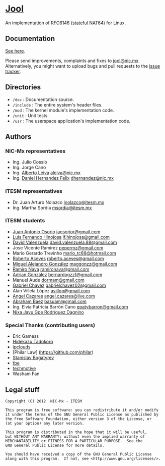 # [Jool](https://www.jool.mx)

An implementation of [RFC6146](http://tools.ietf.org/html/rfc6146) ([stateful NAT64](https://www.jool.mx/intro.html)) for Linux.

## Documentation

[See here](https://jool.mx/doc-index.html).

Please send improvements, complaints and fixes to jool@nic.mx.
Alternatively, you might want to upload bugs and pull requests to the [issue tracker](https://github.com/NICMx/NAT64/issues).

## Directories

* `/doc` : Documentation source.
* `/include` : The entire system's header files.
* `/mod` : The kernel module's implementation code.
* `/unit` : Unit tests.
* `/usr` : The userspace application's implementation code.

## Authors

### NIC-Mx representatives

* Ing. Julio Cossío
* Ing. Jorge Cano
* Ing. [Alberto Leiva](https://github.com/ydahhrk) <aleiva@nic.mx>
* Ing. [Daniel Hernandez Felix](https://github.com/dhfelix) <dhernandez@nic.mx>

### ITESM representatives

* Dr. Juan Arturo Nolazco <jnolazco@itesm.mx>
* Ing. Martha Sordia <msordia@itesm.mx>

### ITESM students

* [Juan Antonio Osorio](https://github.com/JAORMX) <jaosorior@gmail.com>
* [Luis Fernando Hinojosa](https://github.com/luion) <lf.hinojosa@gmail.com>
* [David Valenzuela](https://github.com/davidvrdz) <david.valenzuela.88@gmail.com>
* Jose Vicente Ramirez <pepermz@gmail.com>
* Mario Gerardo Trevinho <mario_tc88@hotmail.com>
* [Roberto Aceves](https://github.com/robertoaceves) <roberto.aceves@gmail.com>
* [Miguel Alejandro González](https://github.com/magg) <maggonzz@gmail.com>
* [Ramiro Nava](https://github.com/ramironava) <ramironava@gmail.com>
* [Adrian González](https://github.com/Adrian2112) <bernardogzzf@gmail.com>
* Manuel Aude <dormam@gmail.com>
* [Gabriel Chavez](https://github.com/chavezgu) <gabrielchavez02@gmail.com>
* Alan Villela López <avillop@gmail.com>
* [Angel Cazares](https://github.com/legionAngel) <angel.cazares@live.com>
* [Abraham Baez](https://github.com/basuam) <basuam@gmail.com>
* Ing. Elvia Patricia Barrón Cano <epatybarron@gmail.com>
* [Nixa Jayu Gpe Rodríguez Dagnino](https://github.com/NixaDagnino)

### Special Thanks (contributing users)

* Eric Gamess
* [Hidekazu Tadokoro](https://github.com/tadokoro)
* [ipclouds](https://github.com/ipclouds)
* [Philar Law] (https://github.com/philar)
* [Stanislav Bogatyrev](https://github.com/realloc)
* [tbe](https://github.com/tbe)
* [techmotive](https://github.com/techmotive)
* Washam Fan

## Legal stuff

	Copyright (C) 2012  NIC-Mx - ITESM

	This program is free software: you can redistribute it and/or modify
	it under the terms of the GNU General Public License as published by
	the Free Software Foundation, either version 3 of the License, or
	(at your option) any later version.

	This program is distributed in the hope that it will be useful,
	but WITHOUT ANY WARRANTY; without even the implied warranty of
	MERCHANTABILITY or FITNESS FOR A PARTICULAR PURPOSE.  See the
	GNU General Public License for more details.

	You should have received a copy of the GNU General Public License
	along with this program.  If not, see <http://www.gnu.org/licenses/>.

